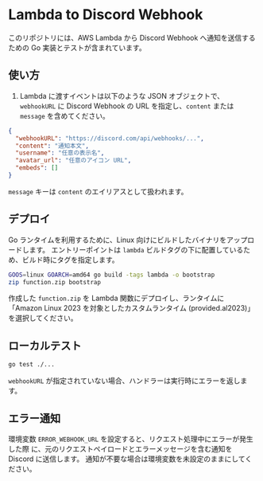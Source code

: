 # Lambda to Discord Webhook

このリポジトリには、AWS Lambda から Discord Webhook へ通知を送信するための
Go 実装とテストが含まれています。

## 使い方

1. Lambda に渡すイベントは以下のような JSON オブジェクトで、`webhookURL` に
   Discord Webhook の URL を指定し、`content` または
   `message` を含めてください。

```json
{
  "webhookURL": "https://discord.com/api/webhooks/...",
  "content": "通知本文",
  "username": "任意の表示名",
  "avatar_url": "任意のアイコン URL",
  "embeds": []
}
```

`message` キーは `content` のエイリアスとして扱われます。

## デプロイ

Go ランタイムを利用するために、Linux 向けにビルドしたバイナリをアップロードします。
エントリーポイントは `lambda` ビルドタグの下に配置しているため、ビルド時にタグを指定します。

```bash
GOOS=linux GOARCH=amd64 go build -tags lambda -o bootstrap
zip function.zip bootstrap
```

作成した `function.zip` を Lambda 関数にデプロイし、ランタイムに
「Amazon Linux 2023 を対象としたカスタムランタイム (provided.al2023)」を選択してください。

## ローカルテスト

```bash
go test ./...
```

`webhookURL` が指定されていない場合、ハンドラーは実行時にエラーを返します。

## エラー通知

環境変数 `ERROR_WEBHOOK_URL` を設定すると、リクエスト処理中にエラーが発生した際
に、元のリクエストペイロードとエラーメッセージを含む通知を Discord に送信します。
通知が不要な場合は環境変数を未設定のままにしてください。
